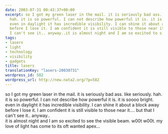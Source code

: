 ```yaml
---
date: 2003-07-31 00:43:37+00:00
excerpt: so I got my green laser in the mail. it is seriously bad ass. like seriously.
  hah. it is so powerful. I can not describe how powerful it is. it is soooo bright.
  even in daylight it has incredible visibility. I can shine it about a block away
  before I lose it. I am confident it is still visible to those near it.... but that
  I can't see it.. anyway..it is almost night and I am so excited to s...
tags:
- lasers
- light
- technology
- visibility
- gadgets
title: lasers
translationKey: "lasers-20030731"
wordpress_id: 582
wordpress_url: http://new.nata2.org/?p=582
---
```


so I got my green laser in the mail. it is seriously bad ass. like seriously. hah. it is so powerful. I can not describe how powerful it is. it is soooo bright. even in daylight it has incredible visibility. I can shine it about a block away before I lose it. I am confident it is still visible to those near it.... but that I can't see it.. anyway..<br/>it is almost night and I am so excited to see the visible beam. w00t w00t. my love of light has come to its oft wanted apex...